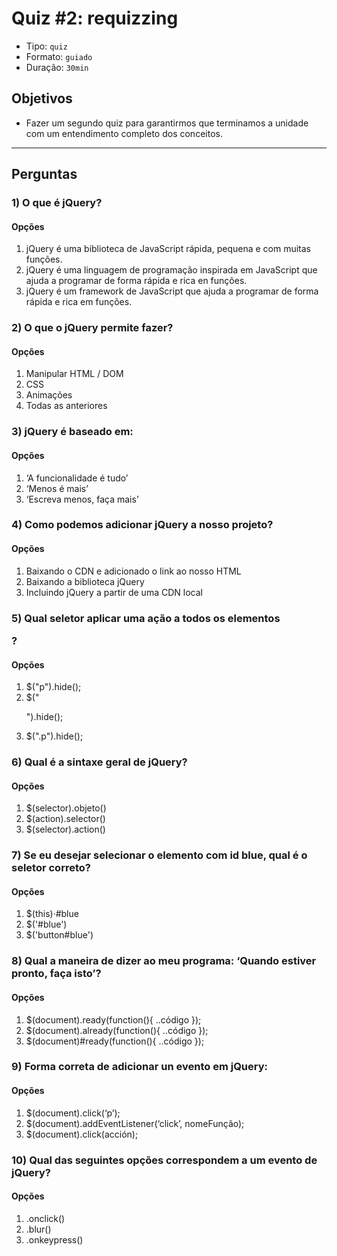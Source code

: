 # Quiz #2: requizzing

- Tipo: `quiz`
- Formato: `guiado`
- Duração: `30min`

## Objetivos

- Fazer um segundo quiz para garantirmos que terminamos a unidade com um entendimento completo dos conceitos.

***

## Perguntas

### 1) O que é jQuery?

#### Opções

1. jQuery é uma biblioteca de JavaScript rápida, pequena e com muitas funções.
2. jQuery é uma linguagem de programação inspirada em JavaScript que ajuda a programar de forma rápida e rica en funções.
3. jQuery é um framework de JavaScript que ajuda a programar de forma rápida e rica em funções.

<solution style="display:none;">1</solution>

### 2) O que o jQuery permite fazer?

#### Opções

1. Manipular HTML / DOM
2. CSS
3. Animações
4. Todas as anteriores

<solution style="display:none;">4</solution>

### 3) jQuery é baseado em:

#### Opções

1. ‘A funcionalidade é tudo’
2. ‘Menos é mais’
3. ‘Escreva menos, faça mais’

<solution style="display:none;">3</solution>

### 4) Como podemos adicionar jQuery a nosso projeto?

#### Opções

1. Baixando o CDN e adicionado o link ao nosso HTML
2. Baixando a biblioteca jQuery
3. Incluindo jQuery a partir de uma CDN local

<solution style="display:none;">2</solution>

### 5) Qual seletor aplicar uma ação a todos os elementos <p>?

#### Opções

1. $("p").hide();
2. $("<p>").hide();
3. $(".p").hide();

<solution style="display:none;">1</solution>

### 6) Qual é a sintaxe geral de jQuery?

#### Opções

1. $(selector).objeto()
2. $(action).selector()
3. $(selector).action()

<solution style="display:none;">3</solution>

### 7) Se eu desejar selecionar o elemento com id blue, qual é o seletor correto?

#### Opções

1. $(this)·#blue
2. $('#blue')
3. $('button#blue')

<solution style="display:none;">2</solution>

### 8) Qual a maneira de dizer ao meu programa: ‘Quando estiver pronto, faça isto’?

#### Opções

1. $(document).ready(function(){ ..código });
2. $(document).already(function(){ ..código });
3. $(document)#ready(function(){ ..código });

<solution style="display:none;">1</solution>

### 9) Forma correta de adicionar un evento em jQuery:

#### Opções

1. $(document).click(‘p’);
2. $(document).addEventListener(‘click’, nomeFunção);
3. $(document).click(acción);

<solution style="display:none;">3</solution>

### 10) Qual das seguintes opções correspondem a um evento de jQuery?

#### Opções

1. .onclick()
2. .blur()
3. .onkeypress()

<solution style="display:none;">2</solution>
